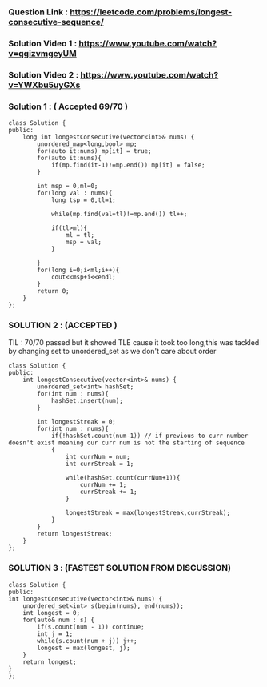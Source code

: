 ### Question Link : https://leetcode.com/problems/longest-consecutive-sequence/

### Solution Video 1 : https://www.youtube.com/watch?v=qgizvmgeyUM
### Solution Video 2 : https://www.youtube.com/watch?v=YWXbu5uyGXs


### Solution 1 : ( Accepted 69/70 )

```
class Solution {
public:
    long int longestConsecutive(vector<int>& nums) {
        unordered_map<long,bool> mp;
        for(auto it:nums) mp[it] = true;
        for(auto it:nums){
            if(mp.find(it-1)!=mp.end()) mp[it] = false;
        }
        
        int msp = 0,ml=0;
        for(long val : nums){
            long tsp = 0,tl=1;
            
            while(mp.find(val+tl)!=mp.end()) tl++;
            
            if(tl>ml){
                ml = tl;
                msp = val;
            }
        
        }
        for(long i=0;i<ml;i++){
            cout<<msp+i<<endl;
        }
        return 0;
    }
};
```

### SOLUTION 2 : (ACCEPTED ) 

TIL : 70/70 passed but it showed TLE cause it took too long,this was tackled by changing set to unordered_set as we don't care about order

```
class Solution {
public:
    int longestConsecutive(vector<int>& nums) {
        unordered_set<int> hashSet;
        for(int num : nums){
            hashSet.insert(num);
        }
        
        int longestStreak = 0;
        for(int num : nums){
            if(!hashSet.count(num-1)) // if previous to curr number doesn't exist meaning our curr num is not the starting of sequence 
            {
                int currNum = num;
                int currStreak = 1;
                
                while(hashSet.count(currNum+1)){
                    currNum += 1;
                    currStreak += 1;
                }
                
                longestStreak = max(longestStreak,currStreak);
            }
        }
        return longestStreak;
    }
};
```

### SOLUTION 3 :  (FASTEST SOLUTION FROM DISCUSSION)

```
class Solution {
public:
int longestConsecutive(vector<int>& nums) {
	unordered_set<int> s(begin(nums), end(nums));
	int longest = 0;
	for(auto& num : s) {
        if(s.count(num - 1)) continue;
		int j = 1;
		while(s.count(num + j)) j++;
		longest = max(longest, j);
	}
	return longest;
}
};
```